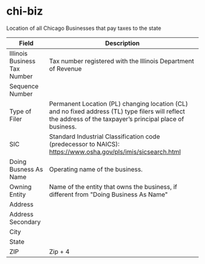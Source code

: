 # chi-biz
Location of all Chicago Businesses that pay taxes to the state

 Field	| Description 
-------|-------------
Illinois Business Tax Number	| Tax number registered with the Illinois Department of Revenue 
Sequence Number	| 
Type of Filer	| Permanent Location (PL) changing location (CL) and no fixed address (TL) type filers will reflect the address of the taxpayer’s principal place of business. 
SIC	| Standard Industrial Classification code (predecessor to NAICS): https://www.osha.gov/pls/imis/sicsearch.html 
Doing Busness As Name	|Operating name of the business. 
Owning Entity |	Name of the entity that owns the business, if different from "Doing Business As Name" 
Address	|
Address Secondary	|
City	|
State	|
ZIP	| Zip + 4
